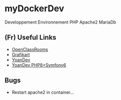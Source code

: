 # myDockerDev
Developpement Environnement PHP Apache2 MariaDb 

## (Fr) Useful Links 
- [OpenClassRooms](https://openclassrooms.com/fr/courses/2035766-optimisez-votre-deploiement-en-creant-des-conteneurs-avec-docker)
- [Grafikart](https://grafikart.fr/tutoriels/xdebug-docker-php-2014)
- [YoanDev](https://yoandev.co/un-environnement-de-d%C3%A9veloppement-symfony-5-avec-docker-et-docker-compose/)
- [YoanDev PHP8+Symfony6](https://github.com/yoanbernabeu/symfony6-php8-in-docker-compose)

## Bugs
- Restart apache2 in container...
